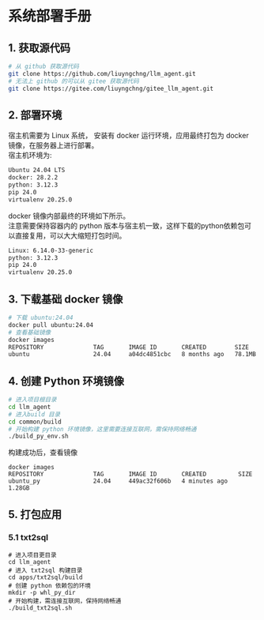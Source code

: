 # 系统部署手册
## 1. 获取源代码
```sh
# 从 github 获取源代码
git clone https://github.com/liuyngchng/llm_agent.git
# 无法上 github 的可以从 gitee 获取源代码
git clone https://gitee.com/liuyngchng/gitee_llm_agent.git
```
## 2. 部署环境
宿主机需要为 Linux 系统， 安装有 docker 运行环境，应用最终打包为 docker 镜像，在服务器上进行部署。  
宿主机环境为:
```sh
Ubuntu 24.04 LTS
docker: 28.2.2
python: 3.12.3
pip 24.0
virtualenv 20.25.0
```
docker 镜像内部最终的环境如下所示。  
注意需要保持容器内的 python 版本与宿主机一致，这样下载的python依赖包可以直接复用，可以大大缩短打包时间。
```sh
Linux: 6.14.0-33-generic
python: 3.12.3
pip 24.0
virtualenv 20.25.0
```
## 3. 下载基础 docker 镜像

```sh
# 下载 ubuntu:24.04
docker pull ubuntu:24.04
# 查看基础镜像
docker images
REPOSITORY              TAG       IMAGE ID       CREATED        SIZE
ubuntu                  24.04     a04dc4851cbc   8 months ago   78.1MB

```

## 4. 创建 Python 环境镜像
```sh
# 进入项目根目录
cd llm_agent
# 进入build 目录
cd common/build
# 开始构建 python 环境镜像，这里需要连接互联网，需保持网络畅通
./build_py_env.sh
```
构建成功后，查看镜像
```shell
docker images
REPOSITORY              TAG       IMAGE ID       CREATED         SIZE
ubuntu_py               24.04     449ac32f606b   4 minutes ago   1.28GB
```

## 5. 打包应用

### 5.1 txt2sql
```shell
# 进入项目更目录
cd llm_agent
# 进入 txt2sql 构建目录
cd apps/txt2sql/build
# 创建 python 依赖包的环境
mkdir -p whl_py_dir
# 开始构建，需连接互联网，保持网络畅通
./build_txt2sql.sh



```
